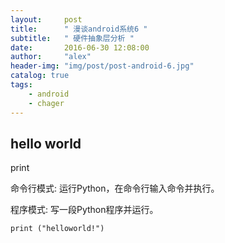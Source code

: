 ```yaml
---
layout:     post
title:      " 漫谈android系统6 "
subtitle:   " 硬件抽象层分析 "
date:       2016-06-30 12:08:00
author:     "alex"
header-img: "img/post/post-android-6.jpg"
catalog: true
tags:
    - android
    - chager
---
```


##  hello world

print

命令行模式: 运行Python，在命令行输入命令并执行。

程序模式: 写一段Python程序并运行。

```
print ("helloworld!")
```
